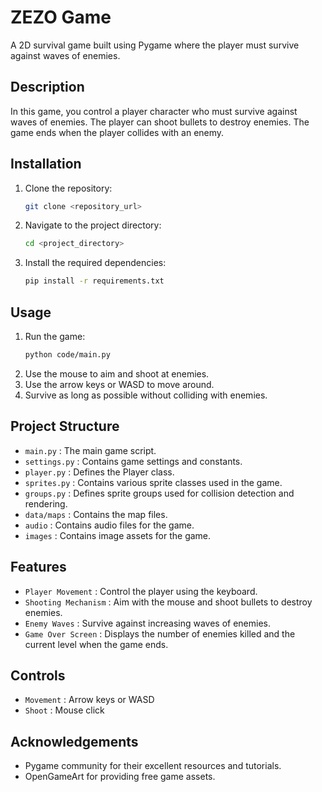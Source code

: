 # ZEZO Game

A 2D survival game built using Pygame where the player must survive against waves of enemies.

## Description

In this game, you control a player character who must survive against waves of enemies. The player can shoot bullets to destroy enemies. The game ends when the player collides with an enemy.

## Installation

1. Clone the repository:

   ```sh
   git clone <repository_url>
   ```

2. Navigate to the project directory:

   ```sh
   cd <project_directory>
   ```

3. Install the required dependencies:
   ```sh
   pip install -r requirements.txt
   ```

## Usage

1. Run the game:
   ```sh
   python code/main.py
   ```
2. Use the mouse to aim and shoot at enemies.
3. Use the arrow keys or WASD to move around.
4. Survive as long as possible without colliding with enemies.

## Project Structure

- `main.py` : The main game script.
- `settings.py` : Contains game settings and constants.
- `player.py` : Defines the Player class.
- `sprites.py` : Contains various sprite classes used in the game.
- `groups.py` : Defines sprite groups used for collision detection and rendering.
- `data/maps` : Contains the map files.
- `audio` : Contains audio files for the game.
- `images` : Contains image assets for the game.

## Features

- `Player Movement` : Control the player using the keyboard.
- `Shooting Mechanism` : Aim with the mouse and shoot bullets to destroy enemies.
- `Enemy Waves` : Survive against increasing waves of enemies.
- `Game Over Screen` : Displays the number of enemies killed and the current level when the game ends.

## Controls

- `Movement` : Arrow keys or WASD
- `Shoot` : Mouse click

## Acknowledgements

- Pygame community for their excellent resources and tutorials.
- OpenGameArt for providing free game assets.
